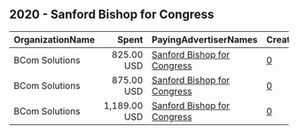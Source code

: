## 2020 - Sanford Bishop for Congress 
|OrganizationName|Spent|PayingAdvertiserNames|CreativeUrls|Impressions|Genders|AgeBrackets|CountryCodes|BillingAddresses|CandidateBallotInformation|
|:---|---:|:---|:---|---:|:---|:---|:---|:---|:---|
|BCom Solutions|825.00 USD|[Sanford Bishop for Congress](2020/Sanford_Bishop_for_Congress.md)|[0](https://www.snap.com/political-ads/asset/f5f7fb17bc9ac806cf25f65542f8369da5798be245761d139c81cc57bf16c5f8?mediaType=mp4)|249,212||18+|united states|"919 Central Ave,Auburn,68305,US"|Sanford Bishop|
|BCom Solutions|875.00 USD|[Sanford Bishop for Congress](2020/Sanford_Bishop_for_Congress.md)|[0](https://www.snap.com/political-ads/asset/fe340fd0074b7eabbe3ac183d3e4ef5780405dd92109013921a6b317f433f927?mediaType=mp4)|263,764||18+|united states|"919 Central Ave,Auburn,68305,US"|Sanford Bishop|
|BCom Solutions|1,189.00 USD|[Sanford Bishop for Congress](2020/Sanford_Bishop_for_Congress.md)|[0](https://www.snap.com/political-ads/asset/3ef9e36e247dd486aaa0a2f3336750ed6525f22b65b6d96e2c7799a87dcd21e7?mediaType=mp4)|358,310||18+|united states|"919 Central Ave,Auburn,68305,US"|Sanford Bishop|
